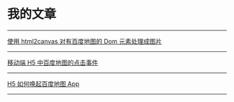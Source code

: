 # 我的文章

---
[使用 html2canvas 对有百度地图的 Dom 元素处理成图片](./canvas.md)

---
[移动端 H5 中百度地图的点击事件](./event.md)

---
[H5 如何唤起百度地图 App](./awake.md)

---
